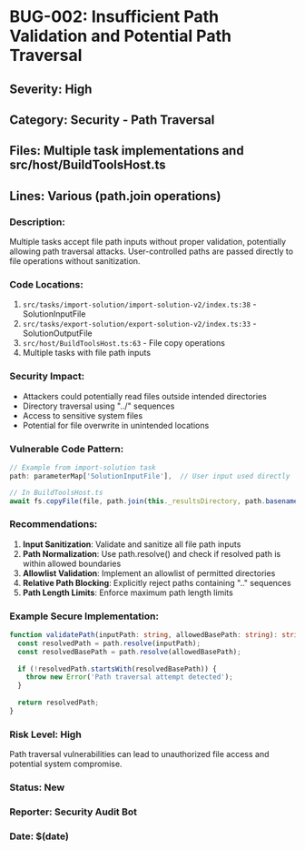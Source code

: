 # BUG-002: Insufficient Path Validation and Potential Path Traversal

## Severity: High
## Category: Security - Path Traversal
## Files: Multiple task implementations and src/host/BuildToolsHost.ts
## Lines: Various (path.join operations)

### Description:
Multiple tasks accept file path inputs without proper validation, potentially allowing path traversal attacks. User-controlled paths are passed directly to file operations without sanitization.

### Code Locations:
1. `src/tasks/import-solution/import-solution-v2/index.ts:38` - SolutionInputFile
2. `src/tasks/export-solution/export-solution-v2/index.ts:33` - SolutionOutputFile  
3. `src/host/BuildToolsHost.ts:63` - File copy operations
4. Multiple tasks with file path inputs

### Security Impact:
- Attackers could potentially read files outside intended directories
- Directory traversal using "../" sequences
- Access to sensitive system files
- Potential for file overwrite in unintended locations

### Vulnerable Code Pattern:
```typescript
// Example from import-solution task
path: parameterMap['SolutionInputFile'],  // User input used directly

// In BuildToolsHost.ts  
await fs.copyFile(file, path.join(this._resultsDirectory, path.basename(file)));
```

### Recommendations:
1. **Input Sanitization**: Validate and sanitize all file path inputs
2. **Path Normalization**: Use path.resolve() and check if resolved path is within allowed boundaries
3. **Allowlist Validation**: Implement an allowlist of permitted directories
4. **Relative Path Blocking**: Explicitly reject paths containing ".." sequences
5. **Path Length Limits**: Enforce maximum path length limits

### Example Secure Implementation:
```typescript
function validatePath(inputPath: string, allowedBasePath: string): string {
  const resolvedPath = path.resolve(inputPath);
  const resolvedBasePath = path.resolve(allowedBasePath);
  
  if (!resolvedPath.startsWith(resolvedBasePath)) {
    throw new Error('Path traversal attempt detected');
  }
  
  return resolvedPath;
}
```

### Risk Level: High
Path traversal vulnerabilities can lead to unauthorized file access and potential system compromise.

### Status: New
### Reporter: Security Audit Bot
### Date: $(date)